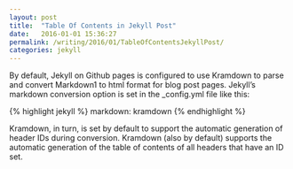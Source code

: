 ```yaml
---
layout: post
title:  "Table Of Contents in Jekyll Post"
date:   2016-01-01 15:36:27
permalink: /writing/2016/01/TableOfContentsJekyllPost/
categories: jekyll
---
```

By default, Jekyll on Github pages is configured to use Kramdown to parse and convert Markdown1 to html format for blog post pages. Jekyll’s markdown conversion option is set in the _config.yml file like this:

{% highlight jekyll %}
markdown: kramdown
{% endhighlight %}

Kramdown, in turn, is set by default to support the automatic generation of header IDs during conversion. Kramdown (also by default) supports the automatic generation of the table of contents of all headers that have an ID set.
